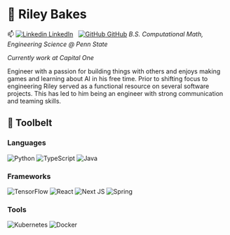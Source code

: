 # 🤖 Riley Bakes
📫 [![Linkedin](https://i.sstatic.net/gVE0j.png) LinkedIn](www.linkedin.com/in/riley-bakes)
&nbsp;
[![GitHub](https://i.sstatic.net/tskMh.png) GitHub](https://github.com/r-bakes)
_B.S. Computational Math, Engineering Science @ Penn State_

_Currently work at Capital One_

Engineer with a passion for building things with others and enjoys making games and learning about AI in his free time. Prior to shifting focus to engineering Riley served as a functional resource on several software projects. This has led to him being an engineer with strong communication and teaming skills.

## 🔨 Toolbelt
### Languages
![Python](https://img.shields.io/badge/python-3670A0?style=for-the-badge&logo=python&logoColor=ffdd54) 
![TypeScript](https://img.shields.io/badge/typescript-%23007ACC.svg?style=for-the-badge&logo=typescript&logoColor=white)
![Java](https://img.shields.io/badge/java-%23ED8B00.svg?style=for-the-badge&logo=openjdk&logoColor=white)
### Frameworks
![TensorFlow](https://img.shields.io/badge/TensorFlow-%23FF6F00.svg?style=for-the-badge&logo=TensorFlow&logoColor=white)
![React](https://img.shields.io/badge/react-%2320232a.svg?style=for-the-badge&logo=react&logoColor=%2361DAFB)
![Next JS](https://img.shields.io/badge/Next-black?style=for-the-badge&logo=next.js&logoColor=white)
![Spring](https://img.shields.io/badge/spring-%236DB33F.svg?style=for-the-badge&logo=spring&logoColor=white)
### Tools
![Kubernetes](https://img.shields.io/badge/kubernetes-%23326ce5.svg?style=for-the-badge&logo=kubernetes&logoColor=white)
![Docker](https://img.shields.io/badge/docker-%230db7ed.svg?style=for-the-badge&logo=docker&logoColor=white)
